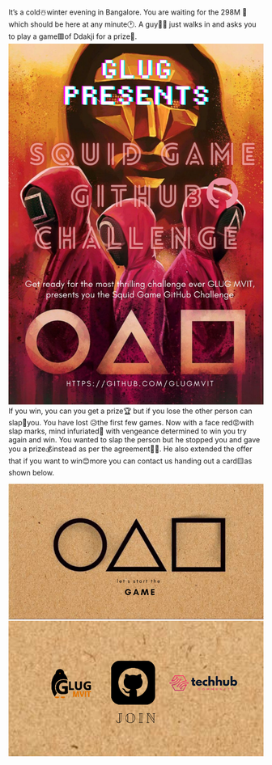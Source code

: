 It’s a cold☃️winter evening in Bangalore.
You are waiting for the 298M 🚏 which should be here at any minute🕐.
A guy👨‍💼 just walks in and asks you to play a game🟥of Ddakji for a prize🎁.
<br/>
![poster](https://github.com/shreyan55/assets/blob/main/WhatsApp%20Image%202022-01-22%20at%2014.02.04.jpeg)
<br/>
If you win, you can you get a prize🏆 but if you lose the other person can slap👋you. You have lost 😥the first few games. Now with a face red😡with slap marks, mind infuriated🤯 with vengeance determined to win you try again and win.
You wanted to slap the person but he stopped you and gave you a prize💰instead as per the agreement🤝🏼. He also extended the offer that if you want to win😊more you can contact us handing out a card🟨as shown below.

![Challenge card1](https://github.com/shreyan55/assets/blob/main/1.png)
[![Registration](https://github.com/shreyan55/assets/blob/main/2.png)](https://forms.gle/CpaDHYTSViwzVuxc9)

